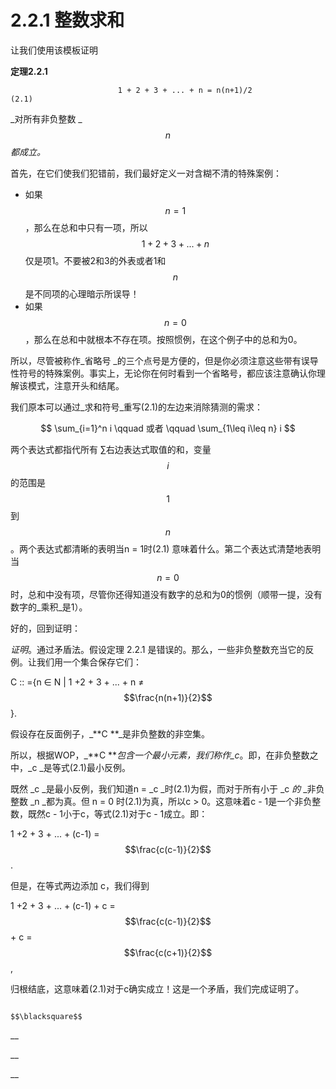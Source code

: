 # 2.2.1 整数求和

让我们使用该模板证明

**定理2.2.1**

```markup
                        1 + 2 + 3 + ... + n = n(n+1)/2                                     (2.1)
```

\_对所有非负整数 \_$$n$$ _都成立。_

首先，在它们使我们犯错前，我们最好定义一对含糊不清的特殊案例：

* 如果 $$n = 1$$ ，那么在总和中只有一项，所以 $$1 + 2 + 3 + ... + n$$ 仅是项1。不要被2和3的外表或者1和 $$n$$ 是不同项的心理暗示所误导！
* 如果 $$n = 0$$ ，那么在总和中就根本不存在项。按照惯例，在这个例子中的总和为0。

所以，尽管被称作\_省略号 \_的三个点号是方便的，但是你必须注意这些带有误导性符号的特殊案例。事实上，无论你在何时看到一个省略号，都应该注意确认你理解该模式，注意开头和结尾。

我们原本可以通过\_求和符号\_重写(2.1)的左边来消除猜测的需求：

$$
\sum_{i=1}^n i \qquad 或者 \qquad \sum_{1\leq i\leq n} i
$$

两个表达式都指代所有 ∑右边表达式取值的和，变量 $$i$$ 的范围是$$1$$到$$n$$。两个表达式都清晰的表明当n = 1时(2.1) 意味着什么。第二个表达式清楚地表明当 $$n = 0$$ 时，总和中没有项，尽管你还得知道没有数字的总和为0的惯例（顺带一提，没有数字的\_乘积\_是1）。

好的，回到证明：

_证明_。通过矛盾法。假设定理 2.2.1 是错误的。那么，一些非负整数充当它的反例。让我们用一个集合保存它们：

C :: ={n ∈ N | 1 +2 + 3 + ... + n ≠ $$\frac{n(n+1)}{2}$$ }.

假设存在反面例子，\_\*\*C \*\*\_是非负整数的非空集。

所以，根据WOP，\_\*\*C \*\*_包含一个最小元素，我们称作\_c_。即，在非负整数之中，\_c \_是等式(2.1)最小反例。

既然 \_c \_是最小反例，我们知道n = \_c \_时(2.1)为假，而对于所有小于 \_c _的_ \_非负整数 \_n \_都为真。但 n = 0 时(2.1)为真，所以c > 0。这意味着c - 1是一个非负整数，既然c - 1小于c，等式(2.1)对于c - 1成立。即：

1 +2 + 3 + ... + (c-1) = $$\frac{c(c-1)}{2}$$ .

但是，在等式两边添加 c，我们得到

1 +2 + 3 + ... + (c-1) + c = $$\frac{c(c-1)}{2}$$ + c = $$\frac{c(c+1)}{2}$$ ,

归根结底，这意味着(2.1)对于c确实成立！这是一个矛盾，我们完成证明了。

```
                                                                                                                                                               $$\blacksquare$$ 
```

\_\_

\_\_

\_\_
